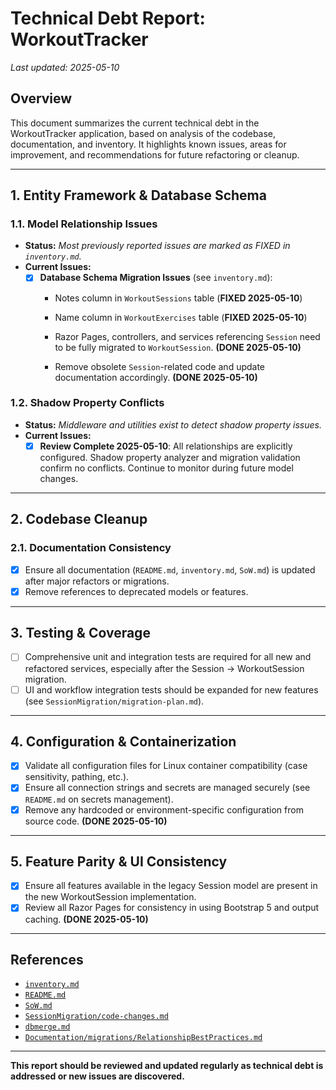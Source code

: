 # Technical Debt Report: WorkoutTracker

_Last updated: 2025-05-10_

## Overview
This document summarizes the current technical debt in the WorkoutTracker application, based on analysis of the codebase, documentation, and inventory. It highlights known issues, areas for improvement, and recommendations for future refactoring or cleanup.

---

## 1. **Entity Framework & Database Schema**

### 1.1. **Model Relationship Issues**
- **Status:** _Most previously reported issues are marked as FIXED in `inventory.md`._
- **Current Issues:**
  - [x] **Database Schema Migration Issues** (see `inventory.md`):
    - Notes column in `WorkoutSessions` table (**FIXED 2025-05-10**)
    - Name column in `WorkoutExercises` table (**FIXED 2025-05-10**)

    - Razor Pages, controllers, and services referencing `Session` need to be fully migrated to `WorkoutSession`. **(DONE 2025-05-10)**
    - Remove obsolete `Session`-related code and update documentation accordingly. **(DONE 2025-05-10)**

### 1.2. **Shadow Property Conflicts**
- **Status:** _Middleware and utilities exist to detect shadow property issues._
- **Current Issues:**
  - [x] **Review Complete 2025-05-10**: All relationships are explicitly configured. Shadow property analyzer and migration validation confirm no conflicts. Continue to monitor during future model changes.

---

## 2. **Codebase Cleanup**


### 2.1. **Documentation Consistency**
- [x] Ensure all documentation (`README.md`, `inventory.md`, `SoW.md`) is updated after major refactors or migrations.
- [x] Remove references to deprecated models or features.

---

## 3. **Testing & Coverage**
- [ ] Comprehensive unit and integration tests are required for all new and refactored services, especially after the Session → WorkoutSession migration.
- [ ] UI and workflow integration tests should be expanded for new features (see `SessionMigration/migration-plan.md`).

---

## 4. **Configuration & Containerization**
- [x] Validate all configuration files for Linux container compatibility (case sensitivity, pathing, etc.).
- [x] Ensure all connection strings and secrets are managed securely (see `README.md` on secrets management).
- [x] Remove any hardcoded or environment-specific configuration from source code. **(DONE 2025-05-10)**

---

## 5. **Feature Parity & UI Consistency**
- [x] Ensure all features available in the legacy Session model are present in the new WorkoutSession implementation.
- [x] Review all Razor Pages for consistency in using Bootstrap 5 and output caching. **(DONE 2025-05-10)**

---

## References
- [`inventory.md`](inventory.md)
- [`README.md`](README.md)
- [`SoW.md`](SoW.md)
- [`SessionMigration/code-changes.md`](SessionMigration/code-changes.md)
- [`dbmerge.md`](dbmerge.md)
- [`Documentation/migrations/RelationshipBestPractices.md`](Documentation/migrations/RelationshipBestPractices.md)

---

**This report should be reviewed and updated regularly as technical debt is addressed or new issues are discovered.**
